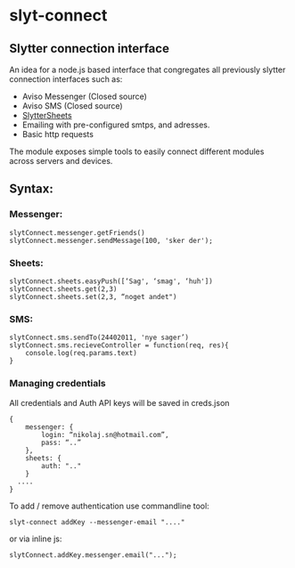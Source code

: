 # slyt-connect
## Slytter connection interface
An idea for a node.js based interface that congregates all previously slytter connection interfaces such as:
- Aviso Messenger (Closed source)
- Aviso SMS (Closed source)
- [SlytterSheets](https://github.com/neheren/url-to-sheets)
- Emailing with pre-configured smtps, and adresses.
- Basic http requests

The module exposes simple tools to easily connect different modules across servers and devices.


## Syntax:

### Messenger:
```
slytConnect.messenger.getFriends()
slytConnect.messenger.sendMessage(100, 'sker der');
```

### Sheets:
```
slytConnect.sheets.easyPush([‘Sag', ‘smag', ‘huh'])
slytConnect.sheets.get(2,3)
slytConnect.sheets.set(2,3, “noget andet")
```
### SMS:
```
slytConnect.sms.sendTo(24402011, 'nye sager’)
slytConnect.sms.recieveController = function(req, res){
	console.log(req.params.text)
}
```

### Managing credentials
All credentials and Auth API keys will be saved in creds.json 
```
{
	messenger: {	
		login: “nikolaj.sn@hotmail.com”, 
		pass: “..”
	},
	sheets: {
		auth: ".."
	}
  ....
}
```
To add / remove authentication use commandline tool:
```
slyt-connect addKey --messenger-email "...."
```
or via inline js:
```
slytConnect.addKey.messenger.email("...");


